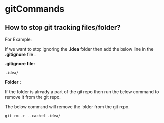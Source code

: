 # gitCommands

## How to stop git tracking files/folder?  
 
 For Example:  
 
 If we want to stop ignoring the **.idea**  folder then add the below line in the **.gitignore** file .
 
**.gitignore file:**  

```
.idea/
```

**Folder :**  

If the folder is already a part of the git repo then run the below command to remove it from the git repo.  

The below command will remove the folder from the git repo.  

```
git rm -r --cached .idea/
```

